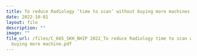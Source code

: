 ```yaml
---
title: To reduce Radiology ‘time to scan’ without buying more machines
date: 2022-10-01
layout: file
description: ""
image: ""
file_url: /files/C_665_SKH_NHIP 2022_To reduce Radiology time to scan without
  buying more machine.pdf
---
```

